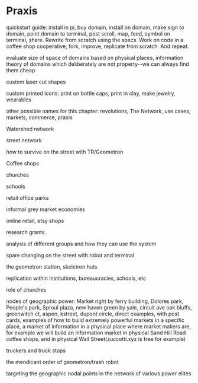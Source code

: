 # Praxis

quickstart guide: install in pi, buy domain, install on domain, make sign to domain, point domain to terminal, post scroll, map, feed, symbol on terminal, share.  Rewrite from scratch using the specs.  Work on code in a coffee shop cooperative, fork, improve, replicate from scratch. And repeat.

evaluate size of space of domains based on physical places, information theory of domains which deliberately are not property--we can always find them cheap

custom laser cut shapes

custom printed icons: print on bottle caps, print in clay, make jewelry, wearables

other possible names for this chapter: revolutions, The Network, use cases, markets, commerce, praxis

Watershed network

street network

how to survive on the street with TR/Geometron

Coffee shops

churches

schools

retail office parks

informal grey market economies

online retail, etsy shops

research grants 

analysis of different groups and how they can use the system

spare changing on the street with robot and terminal

the geometron station, skeletron huts

replication within institutions, bureaucracies, schools, etc

role of churches

nodes of geographic power: Market right by ferry building, Dolores park, People's park, Sproul plaza, new haven green by yale, circuit ave oak bluffs, greenwitch ct, aspen, kstreet, dupont circle, direct examples, with post cards, examples of how to build extremely powerful markets in a specific place, a market of information in a physical place where market makers are, for example we will build an information market in physical Sand Hill Road coffee shops, and in physical Wall Street(zuccotti.xyz is free for example)

truckers and truck stops

the mendicant order of geometron/trash robot

targeting the geographic nodal points in the network of various power elites

